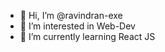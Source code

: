 - 👋 Hi, I’m @ravindran-exe
- 👀 I’m interested in Web-Dev
- 🌱 I’m currently learning React JS
<!---
ravindran-exe/ravindran-exe is a ✨ special ✨ repository because its `README.md` (this file) appears on your GitHub profile.
You can click the Preview link to take a look at your changes.
--->
